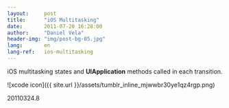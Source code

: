 ```yaml
---
layout:     post
title:      "iOS Multitasking"
date:       2011-07-20 16:28:00
author:     "Daniel Vela"
header-img: "img/post-bg-05.jpg"
lang:       en
lang-ref:   ios-multitasking
---
```


iOS multitasking states and **UIApplication** methods called in each transition.

![xcode icon]({{ site.url }}/assets/tumblr_inline_mjwwbr30ye1qz4rgp.png)

20110324.8